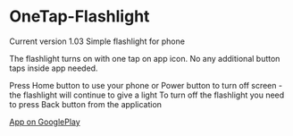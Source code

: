 # OneTap-Flashlight
Current version 1.03
Simple flashlight for phone
<p/>
The flashlight turns on with one tap on app icon. No any additional button taps inside app needed.
<p/>
Press Home button to use your phone or Power button to turn off screen - the flashlight will continue to give a light
To turn off the flashlight you need to press Back button from the application
<p/>
<a target="_blank" title="App on GooglePlay"href="https://play.google.com/store/apps/details?id=by.pazukdev.SimpleFlashlight&hl=en">App on GooglePlay</a>
